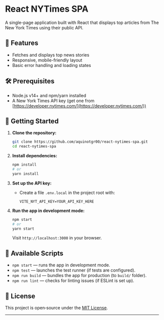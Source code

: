 # React NYTimes SPA

A single-page application built with React that displays top articles from The New York Times using their public API.

## 📌 Features

- Fetches and displays top news stories
- Responsive, mobile-friendly layout
- Basic error handling and loading states

## 🛠️ Prerequisites

- Node.js v14+ and npm/yarn installed
- A New York Times API key (get one from [https://developer.nytimes.com/](https://developer.nytimes.com/))

## 🚀 Getting Started

1. **Clone the repository:**
    ```bash
    git clone https://github.com/aquinotgr00/react-nytimes-spa.git
    cd react-nytimes-spa
    ```

2. **Install dependencies:**
    ```bash
    npm install
    # or
    yarn install
    ```

3. **Set up the API key:**
   - Create a file `.env.local` in the project root with:
     ```dotenv
     VITE_NYT_API_KEY=YOUR_API_KEY_HERE
     ```

4. **Run the app in development mode:**
    ```bash
    npm start
    # or
    yarn start
    ```
   Visit `http://localhost:3000` in your browser.

## 🧪 Available Scripts

- `npm start` — runs the app in development mode.
- `npm test` — launches the test runner (if tests are configured).
- `npm run build` — bundles the app for production (to `build/` folder).
- `npm run lint` — checks for linting issues (if ESLint is set up).

## 📄 License

This project is open‑source under the [MIT License](LICENSE).

---